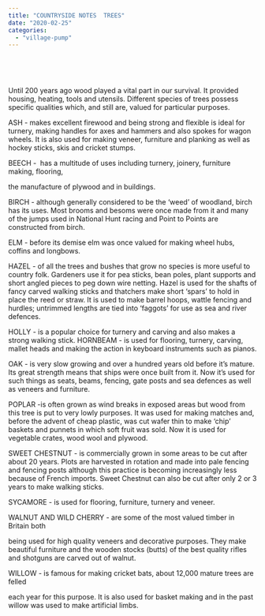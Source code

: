 ```yaml
---
title: "COUNTRYSIDE NOTES  TREES"
date: "2020-02-25"
categories: 
  - "village-pump"
---
```


 

 

Until 200 years ago wood played a vital part in our survival. It provided housing, heating, tools and utensils. Different species of trees possess specific qualities which, and still are, valued for particular purposes.

ASH - makes excellent firewood and being strong and flexible is ideal for turnery, making handles for axes and hammers and also spokes for wagon wheels. It is also used for making veneer, furniture and planking as well as hockey sticks, skis and cricket stumps.

BEECH -  has a multitude of uses including turnery, joinery, furniture making, flooring,

the manufacture of plywood and in buildings.

BIRCH - although generally considered to be the ‘weed’ of woodland, birch has its uses. Most brooms and besoms were once made from it and many of the jumps used in National Hunt racing and Point to Points are constructed from birch.

ELM - before its demise elm was once valued for making wheel hubs, coffins and longbows.

HAZEL - of all the trees and bushes that grow no species is more useful to country folk. Gardeners use it for pea sticks, bean poles, plant supports and short angled pieces to peg down wire netting. Hazel is used for the shafts of fancy carved walking sticks and thatchers make short ‘spars’ to hold in place the reed or straw. It is used to make barrel hoops, wattle fencing and hurdles; untrimmed lengths are tied into ‘faggots’ for use as sea and river defences.

HOLLY - is a popular choice for turnery and carving and also makes a strong walking stick. HORNBEAM - is used for flooring, turnery, carving, mallet heads and making the action in keyboard instruments such as pianos.

OAK - is very slow growing and over a hundred years old before it’s mature. Its great strength means that ships were once built from it. Now it’s used for such things as seats, beams, fencing, gate posts and sea defences as well as veneers and furniture.

POPLAR -is often grown as wind breaks in exposed areas but wood from this tree is put to very lowly purposes. It was used for making matches and, before the advent of cheap plastic, was cut wafer thin to make ‘chip’ baskets and punnets in which soft fruit was sold. Now it is used for vegetable crates, wood wool and plywood.

SWEET CHESTNUT - is commercially grown in some areas to be cut after about 20 years. Plots are harvested in rotation and made into pale fencing and fencing posts although this practice is becoming increasingly less because of French imports. Sweet Chestnut can also be cut after only 2 or 3 years to make walking sticks.

SYCAMORE - is used for flooring, furniture, turnery and veneer.

WALNUT AND WILD CHERRY - are some of the most valued timber in Britain both

being used for high quality veneers and decorative purposes. They make beautiful furniture and the wooden stocks (butts) of the best quality rifles and shotguns are carved out of walnut.

WILLOW - is famous for making cricket bats, about 12,000 mature trees are felled

each year for this purpose. It is also used for basket making and in the past willow was used to make artificial limbs.
